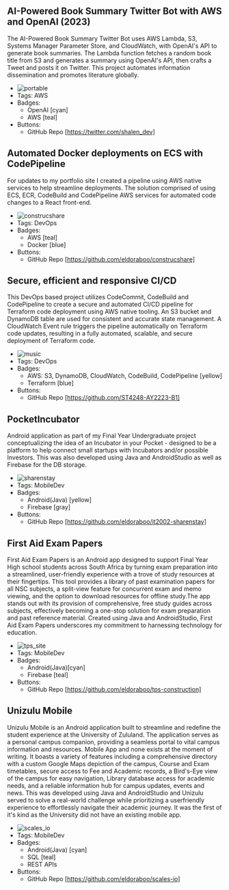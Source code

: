 ## AI-Powered Book Summary Twitter Bot with AWS and OpenAI (2023)
The AI-Powered Book Summary Twitter Bot uses AWS Lambda, S3, Systems Manager Parameter Store, and CloudWatch, with OpenAI's API to generate book summaries. The Lambda function fetches a random book title from S3 and generates a summary using OpenAI's API, then crafts a Tweet and posts it on Twitter. This project automates information dissemination and promotes literature globally.
- ![portable](/portfolio/assets/portable.png)
- Tags: AWS
- Badges:
  - OpenAI [cyan]
  - AWS [teal]
- Buttons:
  - GitHub Repo [https://twitter.com/shalen_dev]

## Automated Docker deployments on ECS with CodePipeline
For updates to my portfolio site I created a pipeline using AWS native services to help streamline deployments. The solution comprised of using ECS, ECR, CodeBuild and CodePipeline AWS services for automated code changes to a React front-end.
- ![construcshare](/portfolio/assets/construcshare.png)
- Tags: DevOps
- Badges:
  - AWS [teal]
  - Docker [blue]
- Buttons:
  - GitHub Repo [https://github.com/eldoraboo/construcshare]

## Secure, efficient and responsive CI/CD
This DevOps based project utilizes CodeCommit, CodeBuild and CodePipeline to create a secure and automated CI/CD pipeline for Terraform code deployment using AWS native tooling. An S3 bucket and DynamoDB table are used for consistent and accurate state management. A CloudWatch Event rule triggers the pipeline automatically on Terraform code updates, resulting in a fully automated, scalable, and secure deployment of Terraform code.
- ![music](/portfolio/assets/music.png)
- Tags: DevOps
- Badges:
  - AWS: S3, DynamoDB, CloudWatch, CodeBuild, CodePipeline [yellow]
  - Terraform [blue]
- Buttons:
  - GitHub Repo [https://github.com/ST4248-AY2223-B1]

## PocketIncubator
Android application as part of my Final Year Undergraduate project conceptualizing the idea of an Incubator in your Pocket - designed to be a platform to help connect small startups with Incubators and/or possible Investors. This was also developed using Java and AndroidStudio as well as Firebase for the DB storage.
- ![sharenstay](/portfolio/assets/sharenstay.png)
- Tags: MobileDev
- Badges:
  - Android(Java) [yellow]
  - Firebase [gray]
- Buttons:
  - GitHub Repo [https://github.com/eldoraboo/it2002-sharenstay]

## First Aid Exam Papers
First Aid Exam Papers is an Android app designed to support Final Year High school students across South Africa by turning exam preparation into a streamlined, user-friendly experience with a trove of study resources at their fingertips. This tool provides a library of past examination papers for all NSC subjects, a split-view feature for concurrent exam and memo viewing, and the option to download resources for offline study.The app stands out with its provision of comprehensive, free study guides across subjects, effectively becoming a one-stop solution for exam preparation and past reference material. Created using Java and AndroidStudio, First Aid Exam Papers underscores my commitment to harnessing technology for education.
- ![tps_site](/portfolio/assets/tps_site.png)
- Tags: MobileDev
- Badges:
  - Android(Java)[cyan]
  - Firebase [teal]
- Buttons:
  - GitHub Repo [https://github.com/eldoraboo/tps-construction]

## Unizulu Mobile
Unizulu Mobile is an Android application built to streamline and redefine the student experience at the University of Zululand. The application serves as a personal campus companion, providing a seamless portal to vital campus information and resources. Mobile App and none exists at the moment of writing. It boasts a variety of features including a comprehensive directory with a custom Google Maps depiction of the campus, Course and Exam timetables, secure access to Fee and Academic records, a Bird's-Eye view of the campus for easy navigation, Library database access for academic needs, and a reliable information hub for campus updates, events and news. This was developed using Java and AndroidStudio and Unizulu served to solve a real-world challenge while prioritizing a userfriendly experience to effortlessly navigate their academic journey. It was the first of it's kind as the University did not have an existing mobile app.
- ![scales_io](/portfolio/assets/scales_io.png)
- Tags: MobileDev
- Badges:
  - Android(Java) [cyan]
  - SQL [teal]
  - REST APIs
- Buttons:
  - GitHub Repo [https://github.com/eldoraboo/scales-io]
